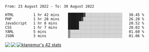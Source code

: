<!--START_SECTION:waka-->

```text
From: 23 August 2022 - To: 30 August 2022

HTML         1 hr 42 mins    ███████▓░░░░░░░░░░░░░░░░░   30.45 %
PHP          1 hr 28 mins    ██████▓░░░░░░░░░░░░░░░░░░   26.20 %
JavaScript   1 hr 8 mins     █████░░░░░░░░░░░░░░░░░░░░   20.52 %
CSS          1 hr 7 mins     █████░░░░░░░░░░░░░░░░░░░░   20.02 %
YAML         5 mins          ▒░░░░░░░░░░░░░░░░░░░░░░░░   01.60 %
JSON         3 mins          ▒░░░░░░░░░░░░░░░░░░░░░░░░   01.06 %
```

<!--END_SECTION:waka-->
<a href="https://github.com/anuraghazra/github-readme-stats">
  <img align="left" src="https://github-readme-stats.vercel.app/api?username=Tanesan&count_private=true&show_icons=true" />
<img align="left" src="https://github-readme-stats.vercel.app/api/top-langs/?username=Tanesan" />
</a>

[![ktanemur's 42 stats](https://badge42.vercel.app/api/v2/cl1wslf6s002109l771rng2w8/stats?cursusId=21&coalitionId=62)](https://github.com/JaeSeoKim/badge42)
